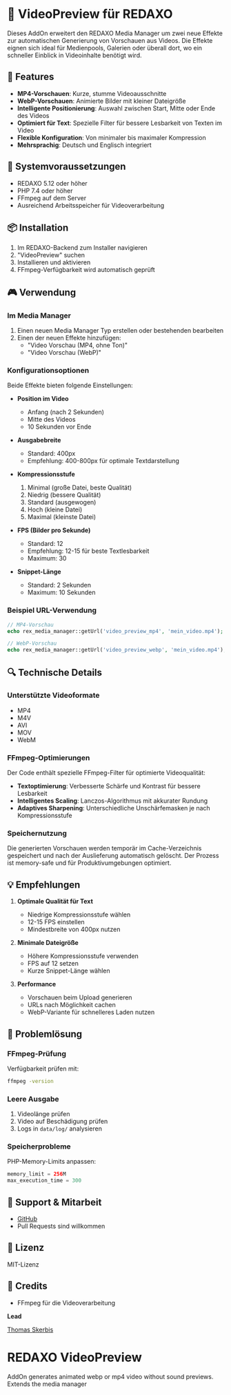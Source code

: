 # 🎥 VideoPreview für REDAXO

Dieses AddOn erweitert den REDAXO Media Manager um zwei neue Effekte zur automatischen Generierung von Vorschauen aus Videos. Die Effekte eignen sich ideal für Medienpools, Galerien oder überall dort, wo ein schneller Einblick in Videoinhalte benötigt wird.

## 🎯 Features

- **MP4-Vorschauen**: Kurze, stumme Videoausschnitte
- **WebP-Vorschauen**: Animierte Bilder mit kleiner Dateigröße
- **Intelligente Positionierung**: Auswahl zwischen Start, Mitte oder Ende des Videos
- **Optimiert für Text**: Spezielle Filter für bessere Lesbarkeit von Texten im Video
- **Flexible Konfiguration**: Von minimaler bis maximaler Kompression
- **Mehrsprachig**: Deutsch und Englisch integriert

## 🔧 Systemvoraussetzungen

- REDAXO 5.12 oder höher
- PHP 7.4 oder höher
- FFmpeg auf dem Server
- Ausreichend Arbeitsspeicher für Videoverarbeitung

## 📦 Installation

1. Im REDAXO-Backend zum Installer navigieren
2. "VideoPreview" suchen
3. Installieren und aktivieren
4. FFmpeg-Verfügbarkeit wird automatisch geprüft

## 🎮 Verwendung

### Im Media Manager

1. Einen neuen Media Manager Typ erstellen oder bestehenden bearbeiten
2. Einen der neuen Effekte hinzufügen:
   - "Video Vorschau (MP4, ohne Ton)"
   - "Video Vorschau (WebP)"

### Konfigurationsoptionen

Beide Effekte bieten folgende Einstellungen:

- **Position im Video**
  - Anfang (nach 2 Sekunden)
  - Mitte des Videos
  - 10 Sekunden vor Ende
  
- **Ausgabebreite**
  - Standard: 400px
  - Empfehlung: 400-800px für optimale Textdarstellung

- **Kompressionsstufe**
  1. Minimal (große Datei, beste Qualität)
  2. Niedrig (bessere Qualität)
  3. Standard (ausgewogen)
  4. Hoch (kleine Datei)
  5. Maximal (kleinste Datei)

- **FPS (Bilder pro Sekunde)**
  - Standard: 12
  - Empfehlung: 12-15 für beste Textlesbarkeit
  - Maximum: 30

- **Snippet-Länge**
  - Standard: 2 Sekunden
  - Maximum: 10 Sekunden

### Beispiel URL-Verwendung

```php
// MP4-Vorschau
echo rex_media_manager::getUrl('video_preview_mp4', 'mein_video.mp4');

// WebP-Vorschau
echo rex_media_manager::getUrl('video_preview_webp', 'mein_video.mp4');
```

## 🔍 Technische Details

### Unterstützte Videoformate
- MP4
- M4V
- AVI
- MOV
- WebM

### FFmpeg-Optimierungen

Der Code enthält spezielle FFmpeg-Filter für optimierte Videoqualität:

- **Textoptimierung**: Verbesserte Schärfe und Kontrast für bessere Lesbarkeit
- **Intelligentes Scaling**: Lanczos-Algorithmus mit akkurater Rundung
- **Adaptives Sharpening**: Unterschiedliche Unschärfemasken je nach Kompressionsstufe

### Speichernutzung

Die generierten Vorschauen werden temporär im Cache-Verzeichnis gespeichert und nach der Auslieferung automatisch gelöscht. Der Prozess ist memory-safe und für Produktivumgebungen optimiert.

## 💡 Empfehlungen

1. **Optimale Qualität für Text**
   - Niedrige Kompressionsstufe wählen
   - 12-15 FPS einstellen
   - Mindestbreite von 400px nutzen

2. **Minimale Dateigröße**
   - Höhere Kompressionsstufe verwenden
   - FPS auf 12 setzen
   - Kurze Snippet-Länge wählen

3. **Performance**
   - Vorschauen beim Upload generieren
   - URLs nach Möglichkeit cachen
   - WebP-Variante für schnelleres Laden nutzen

## 🐛 Problemlösung

### FFmpeg-Prüfung
Verfügbarkeit prüfen mit:
```bash
ffmpeg -version
```

### Leere Ausgabe
1. Videolänge prüfen
2. Video auf Beschädigung prüfen
3. Logs in `data/log/` analysieren

### Speicherprobleme
PHP-Memory-Limits anpassen:
```php
memory_limit = 256M
max_execution_time = 300
```

## 🤝 Support & Mitarbeit

- [GitHub](https://github.com/FriendsOfREDAXO/videopreview)
- Pull Requests sind willkommen

## 📄 Lizenz

MIT-Lizenz



## 👏 Credits
- FFmpeg für die Videoverarbeitung


**Lead**

[Thomas Skerbis](https://github.com/skerbis)

# REDAXO VideoPreview

AddOn generates animated webp or mp4 video without sound previews. 
Extends the media manager 
